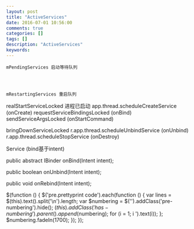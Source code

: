 ```yaml
---
layout: post
title: "ActiveServices"
date: 2016-07-01 10:56:00 
comments: true
categories: []
tags: []
description: "ActiveServices"
keywords: 
---
```



 
  
   
    mPendingServices 启动等待队列
   
  
  
   
    mRestartingServices 重启队列
   
  
  
   
  
  realStartServiceLocked 进程已启动
   app.thread.scheduleCreateService (onCreate)
   requestServiceBindingsLocked (onBind)
   sendServiceArgsLocked (onStartCommand)
  
   
  
  bringDownServiceLocked
   r.app.thread.scheduleUnbindService (onUnbind)
   r.app.thread.scheduleStopService (onDestroy)
  
   
    
   
  
  Service (bind基于intent)

public abstract IBinder onBind(Intent intent);

public boolean onUnbind(Intent intent);

public void onRebind(Intent intent);
 
 
  $(function () {
                $('pre.prettyprint code').each(function () {
                    var lines = $(this).text().split('\n').length;
                    var $numbering = $('').addClass('pre-numbering').hide();
                    $(this).addClass('has-numbering').parent().append($numbering);
                    for (i = 1; i ').text(i));
                    };
                    $numbering.fadeIn(1700);
                });
            });
 


